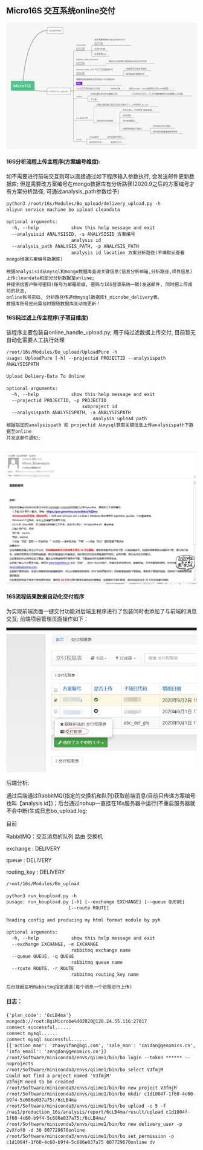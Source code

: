 ## Micro16S 交互系统online交付

![](./online_upload.png)

#### 16S分析流程上传主程序(方案编号维度): 

如不需要进行前端交互则可以直接通过如下程序输入参数执行, 会发送邮件更新数据库; 但是需要改方案编号在mongo数据库有分析路径(2020.9之后的方案编号才有方案分析路径, 可通过analysis_path参数给予)
```shell
python3 /root/16s/Modules/Bo_upload/delivery_upload.py -h
aliyun service machine bo upload cleandata

optional arguments:
  -h, --help            show this help message and exit
  --analysisid ANALYSISID, -s ANALYSISID 方案编号
                        analysis id
  --analysis_path ANALYSIS_PATH, -p ANALYSIS_PATH
                        analysis id location 方案分析路径(不填默认查看mongo根据方案编号数据库)
						
根据analysisid从mysql和mongo数据库查询关键信息(信息分析邮箱,分析路径,项目信息)上传cleandata和部分分析数据至online; 
并提供给客户账号密码(账号为邮箱前缀, 密码与16S登录系统一致)发送邮件, 同时把上传成功的状态, 
online账号密码, 分析路径传递给mysql数据库t_microbe_delivery表。
数据库账号密码需及时跟随数据库变动而更新！
```

#### 16S纯过滤上传主程序(子项目维度)

该程序主要包装自online_handle_upload.py; 用于纯过滤数据上传交付, 目前暂无自动化需要人工执行处理
```shell
/root/16s/Modules/Bo_upload/UploadPure -h
usage: UploadPure [-h] --projectid PROJECTID --analysispath ANALYSISPATH

Upload Deliery-Data To Online

optional arguments:
  -h, --help            show this help message and exit
  --projectid PROJECTID, -p PROJECTID
	                        subproject id
  --analysispath ANALYSISPATH, -a ANALYSISPATH
								analysis upload path
根据指定的analysispath 和 projectid 从mysql获取关键信息上传analysispath下数据至online 
并发送邮件通知; 
													  
```


![](./email.png)



#### 16S流程结果数据自动化交付程序

为实现前端页面一键交付功能对后端主程序进行了包装同时也添加了与前端的消息交互; 前端项目管理页面操作如下：

![](./web.png)

后端分析:

通过后端通过RabbitMQ(指定的交换机和队列)获取前端消息(目前只传递方案编号也叫【analysis id】)；后台通过nohup一直挂在16s服务器中运行(不重启服务器就不会中断)生成日志bo_upload.log; 

目前

RabbitMQ：交互消息的队列 路由 交换机

exchange : DELIVERY

queue : DELIVERY

routing_key : DELIVERY

```
/root/16s/Modules/Bo_upload

python3 run_boupload.py -h
pusage: run_boupload.py [-h] [--exchange EXCHANGE] [--queue QUEUE]
                       [--route ROUTE]

Reading config and producing my html format module by pyh

optional arguments:
  -h, --help            show this help message and exit
  --exchange EXCHANGE, -e EXCHANGE
                        rabbitmq exchange name
  --queue QUEUE, -q QUEUE
                        rabbitmq queue name
  --route ROUTE, -r ROUTE
                        rabbitmq routing_key name

后台挂起监听Rabbitmq指定通道(每个消息一个进程进行上传)

```

#### 日志：

```shell
{'plan_code': '6cLB4ma'}
mongodb://root:BgiMicrobe%402020@120.24.55.116:27017
connect successful......
connect mysql......
connect mysql successful......
[{'action_man': 'zhaoyifan@bgi.com', 'sale_man': 'caidan@genomics.cn', 'info_email': 'zengdan@genomics.cn'}]
/root/Software/miniconda3/envs/qiime1/bin/bo login --token ****** --noprojects
/root/Software/miniconda3/envs/qiime1/bin/bo select V3fmjM
Could not find a project named 'V3fmjM'
V3fmjM need to be created
/root/Software/miniconda3/envs/qiime1/bin/bo new project V3fmjM
/root/Software/miniconda3/envs/qiime1/bin/bo mkdir c1d1004f-1f60-4c60-b9f4-5c686e037a75:/6cLB4ma
/root/Software/miniconda3/envs/qiime1/bin/bo upload -c 5 -f /nas1/production_16s/analysis/report/6cLB4ma/result/upload c1d1004f-1f60-4c60-b9f4-5c686e037a75:/6cLB4ma/
/root/Software/miniconda3/envs/qiime1/bin/bo new delivery_user -p 2vXfofO -d 30 807729670online
/root/Software/miniconda3/envs/qiime1/bin/bo set_permission -p c1d1004f-1f60-4c60-b9f4-5c686e037a75 807729670online dv
```

